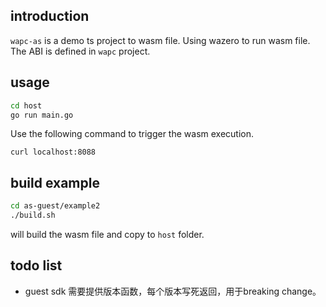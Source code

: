 ## introduction
`wapc-as` is a demo ts project to wasm file. Using wazero to run wasm file.
The ABI is defined in `wapc` project.

## usage
```sh
cd host
go run main.go
```

Use the following command to trigger the wasm execution.
```shell
curl localhost:8088
```

## build example
```sh
cd as-guest/example2
./build.sh
```
will build the wasm file and copy to `host` folder.

## todo list
- guest sdk 需要提供版本函数，每个版本写死返回，用于breaking change。
